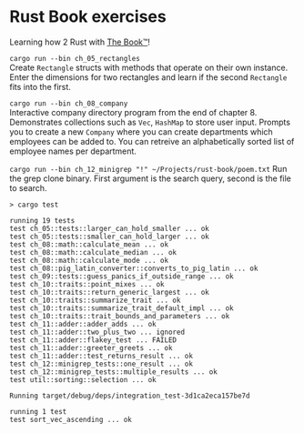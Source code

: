 # Rust Book exercises
Learning how 2 Rust with [The Book™](https://doc.rust-lang.org/stable/book/)!   

`cargo run --bin ch_05_rectangles`  
Create `Rectangle` structs with methods that operate on their own instance. Enter the dimensions for two rectangles and learn if the second `Rectangle` fits into the first.

`cargo run --bin ch_08_company`  
Interactive company directory program from the end of chapter 8. Demonstrates collections such as `Vec`, `HashMap` to store user input. Prompts you to create a new `Company` where you can create departments 
which employees can be added to. You can retreive an alphabetically sorted list of employee names per department.

`cargo run --bin ch_12_minigrep "!" ~/Projects/rust-book/poem.txt`
Run the grep clone binary. First argument is the search query, second is the file to search. 

```
> cargo test

running 19 tests
test ch_05::tests::larger_can_hold_smaller ... ok  
test ch_05::tests::smaller_can_hold_larger ... ok  
test ch_08::math::calculate_mean ... ok  
test ch_08::math::calculate_median ... ok  
test ch_08::math::calculate_mode ... ok  
test ch_08::pig_latin_converter::converts_to_pig_latin ... ok  
test ch_09::tests::guess_panics_if_outside_range ... ok  
test ch_10::traits::point_mixes ... ok  
test ch_10::traits::return_generic_largest ... ok  
test ch_10::traits::summarize_trait ... ok  
test ch_10::traits::summarize_trait_default_impl ... ok  
test ch_10::traits::trait_bounds_and_parameters ... ok  
test ch_11::adder::adder_adds ... ok  
test ch_11::adder::two_plus_two ... ignored  
test ch_11::adder::flakey_test ... FAILED  
test ch_11::adder::greeter_greets ... ok  
test ch_11::adder::test_returns_result ... ok  
test ch_12::minigrep_tests::one_result ... ok
test ch_12::minigrep_tests::multiple_results ... ok
test util::sorting::selection ... ok  

Running target/debug/deps/integration_test-3d1ca2eca157be7d

running 1 test
test sort_vec_ascending ... ok
```
